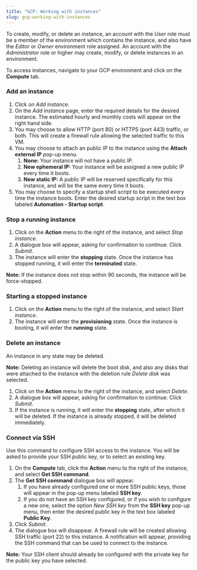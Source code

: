 ```yaml
---
title: "GCP: Working with instances"
slug: gcp-working-with-instances
---
```



To create, modify, or delete an instance, an account with the *User* role must be a member of the environment which contains the instance, and also have the *Editor* or *Owner* environment role assigned.  An account with the *Administrator* role or higher may create, modify, or delete instances in an environment.

To access instances, navigate to your GCP environment and click on the **Compute** tab.

### Add an instance

1. Click on *Add instance*.
1. On the *Add instance* page, enter the required details for the desired instance.  The estimated hourly and monthly costs will appear on the right hand side.
1. You may choose to allow HTTP (port 80) or HTTPS (port 443) traffic, or both.  This will create a firewall rule allowing the selected traffic to this VM.
1. You may choose to attach an public IP to the instance using the **Attach external IP** pop-up menu.
   1. **None:**  Your instance will not have a public IP.
   1. **New ephemeral IP:**  Your instance will be assigned a new public IP every time it boots.
   1. **New static IP:**  A public IP will be reserved specifically for this instance, and will be the same every time it boots.
1. You may choose to specify a startup shell script to be executed every time the instance boots.  Enter the desired startup script in the text box labeled **Automation - Startup script**.

### Stop a running instance

1. Click on the **Action** menu to the right of the instance, and select *Stop instance*.
1. A dialogue box will appear, asking for confirmation to continue.  Click *Submit*.
1. The instance will enter the **stopping** state.  Once the instance has stopped running, it will enter the **terminated** state.

**Note:** If the instance does not stop within 90 seconds, the instance will be force-stopped.

### Starting a stopped instance

1. Click on the **Action** menu to the right of the instance, and select *Start instance*.
1. The instance will enter the **provisioning** state.  Once the instance is booting, it will enter the **running** state.

### Delete an instance

An instance in any state may be deleted.

**Note:** Deleting an instance will delete the boot disk, and also any disks that were attached to the instance with the deletion rule *Delete disk* was selected.

1. Click on the **Action** menu to the right of the instance, and select *Delete*.
1. A dialogue box will appear, asking for confirmation to continue.  Click *Submit*.
1. If the instance is running, it will enter the **stopping** state, after which it will be deleted.  If the instance is already stopped, it will be deleted immediately.

### Connect via SSH

 Use this command to configure SSH access to the instance.  You will be asked to provide your SSH public key, or to select an existing key.

  1. On the **Compute** tab, click the **Action** menu to the right of the instance, and select **Get SSH command**.
  1. The **Get SSH command** dialogue box will appear.
     1. If you have already configured one or more SSH public keys, those will appear in the pop-up menu labeled **SSH key**.
     1. If you do not have an SSH key configured, or if you wish to configure a new one, select the option *New SSH key* from the **SSH key** pop-up menu, then enter the desired public key in the text box labeled **Public Key**.
  1. Click *Submit*.
  1. The dialogue box will disappear.  A firewall rule will be created allowing SSH traffic (port 22) to this instance.  A notification will appear, providing the SSH command that can be used to connect to the instance.

**Note:**  Your SSH client should already be configured with the private key for the public key you have selected.
